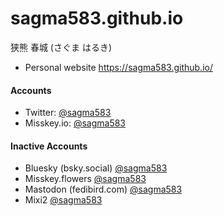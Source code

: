 # sagma583.github.io
狭熊 春城 (さぐま はるき)
* Personal website <https://sagma583.github.io/>

#### Accounts
* Twitter: [@sagma583](https://twitter.com/sagma583)
* Misskey.io: [@sagma583](https://misskey.io/@sagma583)
#### Inactive Accounts
* Bluesky (bsky.social) [@sagma583](https://bsky.app/profile/sagma583.bsky.social)
* Misskey.flowers [@sagma583](https://misskey.flowers/@sagma583)
* Mastodon (fedibird.com) [@sagma583](https://fedibird.com/@sagma583)
* Mixi2 [@sagma583](https://mixi.social/@sagma583)

